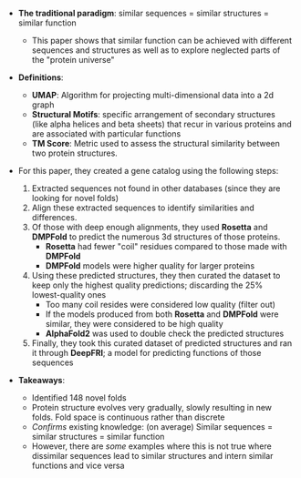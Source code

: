 - **The traditional paradigm**: similar sequences = similar structures = similar function
	- This paper shows that similar function can be achieved with different sequences and structures as well as to explore neglected parts of the "protein universe"

- **Definitions**:
	- **UMAP**: Algorithm for projecting multi-dimensional data into a 2d graph
	- **Structural Motifs**: specific arrangement of secondary structures (like alpha helices and beta sheets) that recur in various proteins and are associated with particular functions
	- **TM Score**: Metric used to assess the structural similarity between two protein structures.

- For this paper, they created a gene catalog using the following steps:
	1. Extracted sequences not found in other databases (since they are looking for novel folds)
	2. Align these extracted sequences to identify similarities and differences.
	3. Of those with deep enough alignments, they used **Rosetta** and **DMPFold** to predict the numerous 3d structures of those proteins.
		- **Rosetta** had fewer "coil" residues compared to those made with **DMPFold**
		- **DMPFold** models were higher quality for larger proteins
	4. Using these predicted structures, they then curated the dataset to keep only the highest quality predictions; discarding the 25% lowest-quality ones
		- Too many coil resides were considered low quality (filter out)
		- If the models produced from both **Rosetta** and **DMPFold** were similar, they were considered to be high quality
		- **AlphaFold2** was used to double check the predicted structures
	5. Finally, they took this curated dataset of predicted structures and ran it through **DeepFRI**; a model for predicting functions of those sequences

- **Takeaways**:
	- Identified 148 novel folds
	- Protein structure evolves very gradually, slowly resulting in new folds. Fold space is continuous rather than discrete
	- *Confirms* existing knowledge: (on average) Similar sequences = similar structures = similar function
	- However, there are *some* examples where this is not true where dissimilar sequences lead to similar structures and intern similar functions and vice versa
